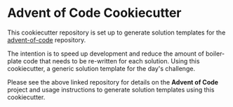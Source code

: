 # Advent of Code Cookiecutter

This cookiecutter repository is set up to generate solution templates for the [advent-of-code](https://github.com/TheHCA/advent-of-code) repository.

The intention is to speed up development and reduce the amount of boiler-plate code that needs to be re-written for each solution. Using this cookiecutter, a generic solution template for the day's challenge.

Please see the above linked repository for details on the **Advent of Code** project and usage instructions to generate solution templates using this cookiecutter.
